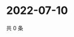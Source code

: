 # 2022-07-10

共 0 条

<!-- BEGIN WEIBO -->
<!-- 最后更新时间 Sun Jul 10 2022 15:00:53 GMT+0800 (China Standard Time) -->

<!-- END WEIBO -->
